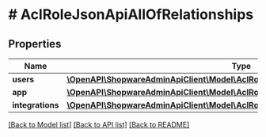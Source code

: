 # # AclRoleJsonApiAllOfRelationships

## Properties

Name | Type | Description | Notes
------------ | ------------- | ------------- | -------------
**users** | [**\OpenAPI\ShopwareAdminApiClient\Model\AclRoleJsonApiAllOfRelationshipsUsers**](AclRoleJsonApiAllOfRelationshipsUsers.md) |  | [optional]
**app** | [**\OpenAPI\ShopwareAdminApiClient\Model\AclRoleJsonApiAllOfRelationshipsApp**](AclRoleJsonApiAllOfRelationshipsApp.md) |  | [optional]
**integrations** | [**\OpenAPI\ShopwareAdminApiClient\Model\AclRoleJsonApiAllOfRelationshipsIntegrations**](AclRoleJsonApiAllOfRelationshipsIntegrations.md) |  | [optional]

[[Back to Model list]](../../README.md#models) [[Back to API list]](../../README.md#endpoints) [[Back to README]](../../README.md)
